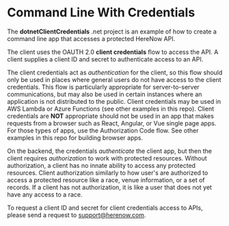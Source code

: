# Command Line With Credentials

The **dotnetClientCredentials** .net project is an example of how to create a command line app that accesses a protected HereNow API. 

The client uses the OAUTH 2.0 **client credentials** flow to access the API. A client supplies a client ID and secret to authenticate access to an API. 

The client credentials act as *authentication* for the client, so this flow should only be used in places where general users do not have access to the client credentials. This flow is particularly appropriate for server-to-server communications, but may also be used in certain instances where an application is not distributed to the public. Client credentials may be used in AWS Lambda or Azure Functions (see other examples in this repo).  Client credentials are **NOT** appropriate should not be used in an app that makes requests from a browser such as React, Angular, or Vue single page apps. For those types of apps, use the Authorization Code flow. See other examples in this repo for building browser apps. 

On the backend, the credentials *authenticate* the client app, but then the client requires *authorization* to work with protected resources. Without authorization, a client has no innate ability to access any protected resources. Client authorization similarly to how user's are authorized to access a protected resource like a race, venue information, or a set of records. If a client has not authorization, it is like a user that does not yet have any access to a race. 

To request a client ID and secret for client credentials access to APIs, please send a request to support@herenow.com. 

